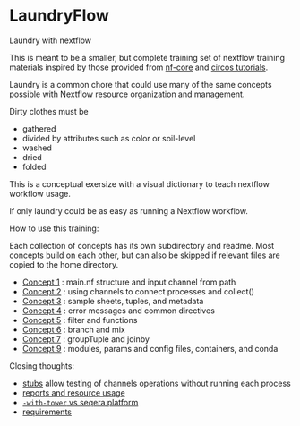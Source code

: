 # LaundryFlow
Laundry with nextflow

This is meant to be a smaller, but complete training set of nextflow training materials inspired by those provided from [nf-core](https://github.com/nextflow-io/training) and [circos tutorials](https://circos.ca/tutorials/lessons/).

Laundry is a common chore that could use many of the same concepts possible with Nextflow resource organization and management. 

Dirty clothes must be
- gathered
- divided by attributes such as color or soil-level
- washed
- dried
- folded

This is a conceptual exersize with a visual dictionary to teach nextflow workflow usage.

If only laundry could be as easy as running a Nextflow workflow.

How to use this training:

Each collection of concepts has its own subdirectory and readme. Most concepts build on each other, but can also be skipped if relevant files are copied to the home directory.

- [Concept 1](./concept1/) : main.nf structure and input channel from path
- [Concept 2](./concept2/) : using channels to connect processes and collect()
- [Concept 3](./concept3/) : sample sheets, tuples, and metadata
- [Concept 4](./concept4/) : error messages and common directives
- [Concept 5](./concept5/) : filter and functions
- [Concept 6](./concept6/) : branch and mix
- [Concept 7](./concept7/) : groupTuple and joinby
- [Concept 9](./concept8/) : modules, params and config files, containers, and conda


Closing thoughts:
- [stubs](https://www.nextflow.io/docs/latest/process.html#stub) allow testing of channels operations without running each process
- [reports and resource usage](https://www.nextflow.io/docs/latest/metrics.html)
- [`-with-tower` vs seqera platform](https://training.nextflow.io/basic_training/seqera_platform/)
- [requirements](https://nf-co.re/docs/guidelines/pipelines/overview#requirements)
